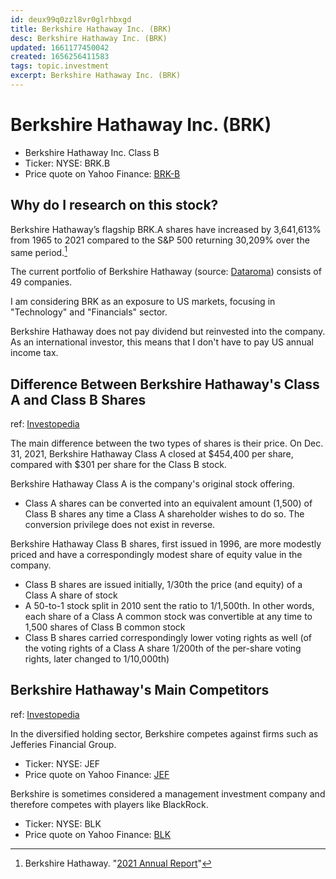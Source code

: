 ```yaml
---
id: deux99q0zzl8vr0glrhbxgd
title: Berkshire Hathaway Inc. (BRK)
desc: Berkshire Hathaway Inc. (BRK)
updated: 1661177450042
created: 1656256411583
tags: topic.investment
excerpt: Berkshire Hathaway Inc. (BRK)
---
```

# Berkshire Hathaway Inc. (BRK)

- Berkshire Hathaway Inc. Class B
- Ticker: NYSE: BRK.B
- Price quote on Yahoo Finance: [BRK-B](https://finance.yahoo.com/quote/BRK-B/)

## Why do I research on this stock?

Berkshire Hathaway’s flagship BRK.A shares have increased by 3,641,613% from 1965 to 2021 compared to the S&P 500 returning 30,209% over the same period.[^1]

[^1]: Berkshire Hathaway. "[2021 Annual Report](https://www.berkshirehathaway.com/2021ar/2021ar.pdf)"

The current portfolio of Berkshire Hathaway (source: [Dataroma](https://www.dataroma.com/m/holdings.php?m=BRK)) consists of 49 companies.

I am considering BRK as an exposure to US markets, focusing in "Technology" and "Financials" sector.

Berkshire Hathaway does not pay dividend but reinvested into the company. As an international investor, this means that I don't have to pay US annual income tax.

## Difference Between Berkshire Hathaway's Class A and Class B Shares

ref: [Investopedia](https://www.investopedia.com/ask/answers/021615/what-difference-between-berkshire-hathaways-class-and-class-b-shares.asp)

The main difference between the two types of shares is their price. On Dec. 31, 2021, Berkshire Hathaway Class A closed at $454,400 per share, compared with $301 per share for the Class B stock.

Berkshire Hathaway Class A is the company's original stock offering. 
- Class A shares can be converted into an equivalent amount (1,500) of Class B shares any time a Class A shareholder wishes to do so. The conversion privilege does not exist in reverse.

Berkshire Hathaway Class B shares, first issued in 1996, are more modestly priced and have a correspondingly modest share of equity value in the company.
- Class B shares are issued initially, 1/30th the price (and equity) of a Class A share of stock
- A 50-to-1 stock split in 2010 sent the ratio to 1/1,500th. In other words, each share of a Class A common stock was convertible at any time to 1,500 shares of Class B common stock
- Class B shares carried correspondingly lower voting rights as well (of the voting rights of a Class A share 1/200th of the per-share voting rights, later changed to 1/10,000th)

## Berkshire Hathaway's Main Competitors

ref: [Investopedia](https://www.investopedia.com/ask/answers/051915/who-are-berkshire-hathaways-brka-main-competitors.asp)

In the diversified holding sector, Berkshire competes against firms such as Jefferies Financial Group.
- Ticker: NYSE: JEF
- Price quote on Yahoo Finance: [JEF](https://finance.yahoo.com/quote/JEF?p=JEF)

Berkshire is sometimes considered a management investment company and therefore competes with players like BlackRock.
- Ticker: NYSE: BLK
- Price quote on Yahoo Finance: [BLK](https://finance.yahoo.com/quote/BLK?p=BLK)